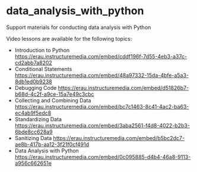 # data_analysis_with_python
Support materials for conducting data analysis with Python

Video lessons are available for the following topics:

- Introduction to Python https://erau.instructuremedia.com/embed/cddf196f-7d55-4eb3-a37c-cd2abb7a8202
- Conditional Statements https://erau.instructuremedia.com/embed/48a97332-15da-4bfe-a5a3-8db1ed0b9238
- Debugging Code https://erau.instructuremedia.com/embed/d51826b7-b68d-4c2f-a9ce-15a7e49c3cbc
- Collecting and Combining Data https://erau.instructuremedia.com/embed/bc7c1463-8c41-4ac2-ba63-ec4ab9f5edc8
- Standardizing Data https://erau.instructuremedia.com/embed/3aba2561-f4d8-4022-b2b3-6bde8cc628a9
- Sanitizing Data https://erau.instructuremedia.com/embed/b5bc2dc7-ae8b-417b-aa12-3f21f0cf491d
- Data Analysis with Python https://erau.instructuremedia.com/embed/0c095885-d4b4-46a8-9113-a956c662651e